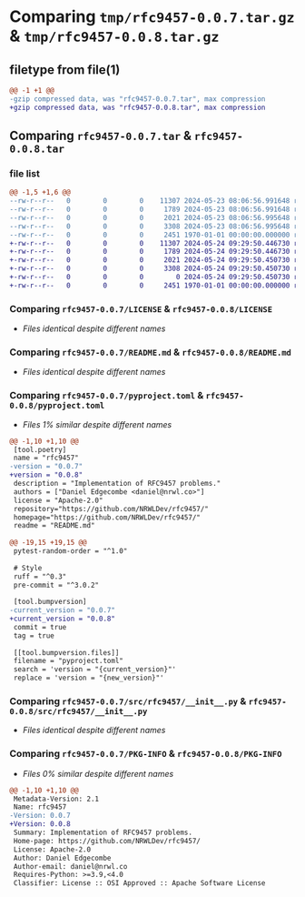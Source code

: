 # Comparing `tmp/rfc9457-0.0.7.tar.gz` & `tmp/rfc9457-0.0.8.tar.gz`

## filetype from file(1)

```diff
@@ -1 +1 @@
-gzip compressed data, was "rfc9457-0.0.7.tar", max compression
+gzip compressed data, was "rfc9457-0.0.8.tar", max compression
```

## Comparing `rfc9457-0.0.7.tar` & `rfc9457-0.0.8.tar`

### file list

```diff
@@ -1,5 +1,6 @@
--rw-r--r--   0        0        0    11307 2024-05-23 08:06:56.991648 rfc9457-0.0.7/LICENSE
--rw-r--r--   0        0        0     1789 2024-05-23 08:06:56.991648 rfc9457-0.0.7/README.md
--rw-r--r--   0        0        0     2021 2024-05-23 08:06:56.995648 rfc9457-0.0.7/pyproject.toml
--rw-r--r--   0        0        0     3308 2024-05-23 08:06:56.995648 rfc9457-0.0.7/src/rfc9457/__init__.py
--rw-r--r--   0        0        0     2451 1970-01-01 00:00:00.000000 rfc9457-0.0.7/PKG-INFO
+-rw-r--r--   0        0        0    11307 2024-05-24 09:29:50.446730 rfc9457-0.0.8/LICENSE
+-rw-r--r--   0        0        0     1789 2024-05-24 09:29:50.446730 rfc9457-0.0.8/README.md
+-rw-r--r--   0        0        0     2021 2024-05-24 09:29:50.450730 rfc9457-0.0.8/pyproject.toml
+-rw-r--r--   0        0        0     3308 2024-05-24 09:29:50.450730 rfc9457-0.0.8/src/rfc9457/__init__.py
+-rw-r--r--   0        0        0        0 2024-05-24 09:29:50.450730 rfc9457-0.0.8/src/rfc9457/py.typed
+-rw-r--r--   0        0        0     2451 1970-01-01 00:00:00.000000 rfc9457-0.0.8/PKG-INFO
```

### Comparing `rfc9457-0.0.7/LICENSE` & `rfc9457-0.0.8/LICENSE`

 * *Files identical despite different names*

### Comparing `rfc9457-0.0.7/README.md` & `rfc9457-0.0.8/README.md`

 * *Files identical despite different names*

### Comparing `rfc9457-0.0.7/pyproject.toml` & `rfc9457-0.0.8/pyproject.toml`

 * *Files 1% similar despite different names*

```diff
@@ -1,10 +1,10 @@
 [tool.poetry]
 name = "rfc9457"
-version = "0.0.7"
+version = "0.0.8"
 description = "Implementation of RFC9457 problems."
 authors = ["Daniel Edgecombe <daniel@nrwl.co>"]
 license = "Apache-2.0"
 repository="https://github.com/NRWLDev/rfc9457/"
 homepage="https://github.com/NRWLDev/rfc9457/"
 readme = "README.md"
 
@@ -19,15 +19,15 @@
 pytest-random-order = "^1.0"
 
 # Style
 ruff = "^0.3"
 pre-commit = "^3.0.2"
 
 [tool.bumpversion]
-current_version = "0.0.7"
+current_version = "0.0.8"
 commit = true
 tag = true
 
 [[tool.bumpversion.files]]
 filename = "pyproject.toml"
 search = 'version = "{current_version}"'
 replace = 'version = "{new_version}"'
```

### Comparing `rfc9457-0.0.7/src/rfc9457/__init__.py` & `rfc9457-0.0.8/src/rfc9457/__init__.py`

 * *Files identical despite different names*

### Comparing `rfc9457-0.0.7/PKG-INFO` & `rfc9457-0.0.8/PKG-INFO`

 * *Files 0% similar despite different names*

```diff
@@ -1,10 +1,10 @@
 Metadata-Version: 2.1
 Name: rfc9457
-Version: 0.0.7
+Version: 0.0.8
 Summary: Implementation of RFC9457 problems.
 Home-page: https://github.com/NRWLDev/rfc9457/
 License: Apache-2.0
 Author: Daniel Edgecombe
 Author-email: daniel@nrwl.co
 Requires-Python: >=3.9,<4.0
 Classifier: License :: OSI Approved :: Apache Software License
```

